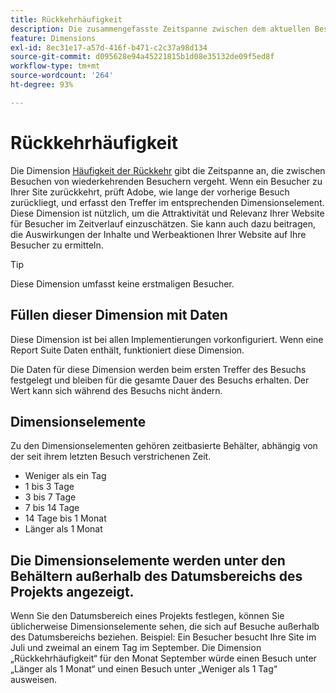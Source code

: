 ```yaml
---
title: Rückkehrhäufigkeit
description: Die zusammengefasste Zeitspanne zwischen dem aktuellen Besuch und dem vorherigen Besuch.
feature: Dimensions
exl-id: 8ec31e17-a57d-416f-b471-c2c37a98d134
source-git-commit: d095628e94a45221815b1d08e35132de09f5ed8f
workflow-type: tm+mt
source-wordcount: '264'
ht-degree: 93%

---
```


# Rückkehrhäufigkeit

Die Dimension [Häufigkeit der Rückkehr](overview.md) gibt die Zeitspanne an, die zwischen Besuchen von wiederkehrenden Besuchern vergeht. Wenn ein Besucher zu Ihrer Site zurückkehrt, prüft Adobe, wie lange der vorherige Besuch zurückliegt, und erfasst den Treffer im entsprechenden Dimensionselement. Diese Dimension ist nützlich, um die Attraktivität und Relevanz Ihrer Website für Besucher im Zeitverlauf einzuschätzen. Sie kann auch dazu beitragen, die Auswirkungen der Inhalte und Werbeaktionen Ihrer Website auf Ihre Besucher zu ermitteln.

>[!TIP]
>
>Diese Dimension umfasst keine erstmaligen Besucher.

## Füllen dieser Dimension mit Daten

Diese Dimension ist bei allen Implementierungen vorkonfiguriert. Wenn eine Report Suite Daten enthält, funktioniert diese Dimension.

Die Daten für diese Dimension werden beim ersten Treffer des Besuchs festgelegt und bleiben für die gesamte Dauer des Besuchs erhalten. Der Wert kann sich während des Besuchs nicht ändern.

## Dimensionselemente

Zu den Dimensionselementen gehören zeitbasierte Behälter, abhängig von der seit ihrem letzten Besuch verstrichenen Zeit.

* Weniger als ein Tag
* 1 bis 3 Tage
* 3 bis 7 Tage
* 7 bis 14 Tage
* 14 Tage bis 1 Monat
* Länger als 1 Monat

## Die Dimensionselemente werden unter den Behältern außerhalb des Datumsbereichs des Projekts angezeigt.

Wenn Sie den Datumsbereich eines Projekts festlegen, können Sie üblicherweise Dimensionselemente sehen, die sich auf Besuche außerhalb des Datumsbereichs beziehen. Beispiel: Ein Besucher besucht Ihre Site im Juli und zweimal an einem Tag im September. Die Dimension „Rückkehrhäufigkeit“ für den Monat September würde einen Besuch unter „Länger als 1 Monat“ und einen Besuch unter „Weniger als 1 Tag“ ausweisen.
